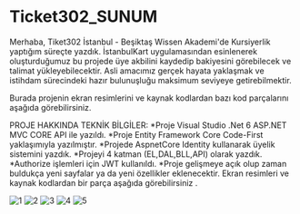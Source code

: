 # Ticket302_SUNUM

Merhaba, Tiket302 İstanbul - Beşiktaş Wissen Akademi'de Kursiyerlik yaptığım süreçte yazdık. İstanbulKart uygulamasından esinlenerek oluşturduğumuz bu projede üye akbilini kaydedip bakiyesini görebilecek ve talimat yükleyebilecektir. Asli amacımız gerçek hayata yaklaşmak ve istihdam sürecindeki hazır bulunuşluğu maksimum seviyeye getirebilmektir.

Burada projenin ekran resimlerini ve kaynak kodlardan bazı kod parçalarını aşağıda görebilirsiniz.

PROJE HAKKINDA TEKNİK BİLGİLER:
*Proje Visual Studio .Net 6 ASP.NET MVC CORE API ile yazıldı.
*Proje Entity Framework Core Code-First yaklaşımıyla yazılmıştır.
*Projede AspnetCore Identity kullanarak üyelik sistemini yazdık.
*Projeyi 4 katman (EL,DAL,BLL,API) olarak yazdık.
*Authorize işlemleri için JWT kullanıldı.
*Proje gelişmeye açık olup zaman buldukça yeni sayfalar ya da yeni özellikler eklenecektir. Ekran resimleri ve kaynak kodlardan bir parça aşağıda görebilirsiniz .

![1](https://user-images.githubusercontent.com/120444709/219619070-0893f956-5356-4158-84e0-6df7573265f5.png)
![2](https://user-images.githubusercontent.com/120444709/219619085-7635cccd-e39c-47cc-a266-8ac93dfca06b.png)
![3](https://user-images.githubusercontent.com/120444709/219619098-09161a5b-64e6-432b-a626-c83e940832ac.png)
![4](https://user-images.githubusercontent.com/120444709/219619107-b7bf840b-97ae-49b5-87b9-65db3fca430f.png)
![5](https://user-images.githubusercontent.com/120444709/219619115-affdf366-ac86-4ea1-885c-40a8ecf34894.png)
